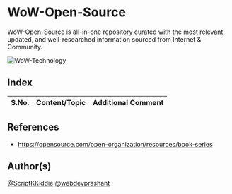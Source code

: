# WoW-Open-Source
WoW-Open-Source is all-in-one repository curated with the most relevant, updated, and well-researched information sourced from Internet &amp; Community.

![WoW-Technology](https://img.shields.io/badge/WoW-Technology-brightgreen?style=flat-square&logo=github)

## Index

S.No. | Content/Topic | Additional Comment
--- | --- | ---

## References
- https://opensource.com/open-organization/resources/book-series

## Author(s)

[@ScriptKKiddie](https://github.com/ScriptKKiddie)
[@webdevprashant](https://github.com/webdevprashant)
